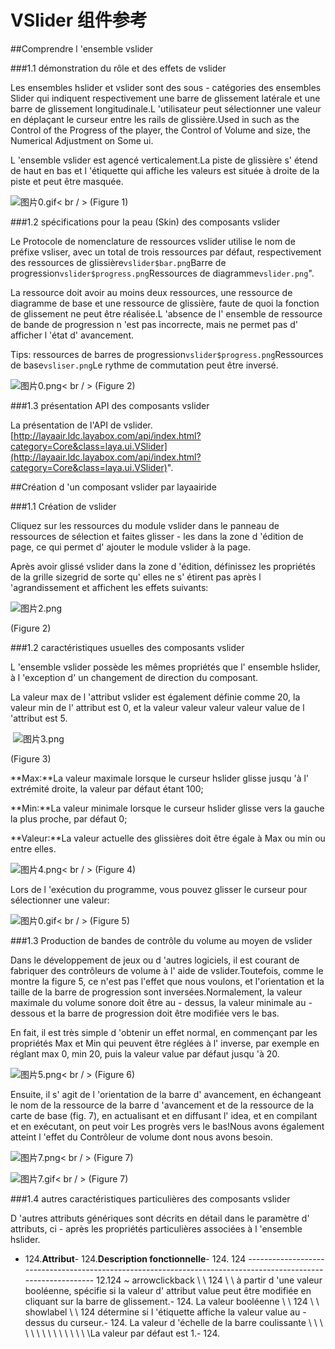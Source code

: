 # VSlider 组件参考



##Comprendre l 'ensemble vslider

###1.1 démonstration du rôle et des effets de vslider

Les ensembles hslider et vslider sont des sous - catégories des ensembles Slider qui indiquent respectivement une barre de glissement latérale et une barre de glissement longitudinale.L 'utilisateur peut sélectionner une valeur en déplaçant le curseur entre les rails de glissière.Used in such as the Control of the Progress of the player, the Control of Volume and size, the Numerical Adjustment on Some ui.

L 'ensemble vslider est agencé verticalement.La piste de glissière s' étend de haut en bas et l 'étiquette qui affiche les valeurs est située à droite de la piste et peut être masquée.

​![图片0.gif](img/0.gif)< br / >
(Figure 1)



###1.2 spécifications pour la peau (Skin) des composants vslider

Le Protocole de nomenclature de ressources vslider utilise le nom de préfixe vsliser, avec un total de trois ressources par défaut, respectivement des ressources de glissière`vslider$bar.png`Barre de progression`vslider$progress.png`Ressources de diagramme`vslider.png`".

La ressource doit avoir au moins deux ressources, une ressource de diagramme de base et une ressource de glissière, faute de quoi la fonction de glissement ne peut être réalisée.L 'absence de l' ensemble de ressource de bande de progression n 'est pas incorrecte, mais ne permet pas d' afficher l 'état d' avancement.

Tips: ressources de barres de progression`vslider$progress.png`Ressources de base`vsliser.png`Le rythme de commutation peut être inversé.

![图片0.png](img/1.png)< br / >
(Figure 2)



###1.3 présentation API des composants vslider

La présentation de l'API de vslider.[http://layaair.ldc.layabox.com/api/index.html?category=Core&class=laya.ui.VSlider](http://layaair.ldc.layabox.com/api/index.html?category=Core&class=laya.ui.VSlider)".



##Création d 'un composant vslider par layaairide

###1.1 Création de vslider

Cliquez sur les ressources du module vslider dans le panneau de ressources de sélection et faites glisser - les dans la zone d 'édition de page, ce qui permet d' ajouter le module vslider à la page.

Après avoir glissé vslider dans la zone d 'édition, définissez les propriétés de la grille sizegrid de sorte qu' elles ne s' étirent pas après l 'agrandissement et affichent les effets suivants:

​![图片2.png](img/2.png)<br/>

(Figure 2)

###1.2 caractéristiques usuelles des composants vslider

L 'ensemble vslider possède les mêmes propriétés que l' ensemble hslider, à l 'exception d' un changement de direction du composant.

La valeur max de l 'attribut vslider est également définie comme 20, la valeur min de l' attribut est 0, et la valeur valeur valeur valeur value de l 'attribut est 5.



​        ![图片3.png](img/3.png)<br/>

(Figure 3)

**Max:**La valeur maximale lorsque le curseur hslider glisse jusqu 'à l' extrémité droite, la valeur par défaut étant 100;

**Min:**La valeur minimale lorsque le curseur hslider glisse vers la gauche la plus proche, par défaut 0;

**Valeur:**La valeur actuelle des glissières doit être égale à Max ou min ou entre elles.

​![图片4.png](img/4.png)< br / >
(Figure 4)

Lors de l 'exécution du programme, vous pouvez glisser le curseur pour sélectionner une valeur:

​![图片0.gif](img/0.gif)< br / >
(Figure 5)



###1.3 Production de bandes de contrôle du volume au moyen de vslider

Dans le développement de jeux ou d 'autres logiciels, il est courant de fabriquer des contrôleurs de volume à l' aide de vslider.Toutefois, comme le montre la figure 5, ce n'est pas l'effet que nous voulons, et l'orientation et la taille de la barre de progression sont inversées.Normalement, la valeur maximale du volume sonore doit être au - dessus, la valeur minimale au - dessous et la barre de progression doit être modifiée vers le bas.

En fait, il est très simple d 'obtenir un effet normal, en commençant par les propriétés Max et Min qui peuvent être réglées à l' inverse, par exemple en réglant max 0, min 20, puis la valeur value par défaut jusqu 'à 20.

​![图片5.png](img/5.png)< br / >
(Figure 6)

Ensuite, il s' agit de l 'orientation de la barre d' avancement, en échangeant le nom de la ressource de la barre d 'avancement et de la ressource de la carte de base (fig. 7), en actualisant et en diffusant l' idea, et en compilant et en exécutant, on peut voir Les progrès vers le bas!Nous avons également atteint l 'effet du Contrôleur de volume dont nous avons besoin.

​![图片7.png](img/6.png)< br / >
(Figure 7)

​![图片7.gif](img/7.gif)< br / >
(Figure 7)



###1.4 autres caractéristiques particulières des composants vslider

D 'autres attributs génériques sont décrits en détail dans le paramètre d' attributs, ci - après les propriétés particulières associées à l 'ensemble hslider.

- 124.**Attribut**- 124.**Description fonctionnelle**- 124.
124 --------------------------------------------------------------------------------------------------------------
12.124 ~ arrowclickback \ \ 124 \ \ à partir d 'une valeur booléenne, spécifie si la valeur d' attribut value peut être modifiée en cliquant sur la barre de glissement.- 124.
La valeur booléenne \ \ 124 \ \ showlabel \ \ 124 détermine si l 'étiquette affiche la valeur value au - dessus du curseur.- 124.
La valeur d 'échelle de la barre coulissante \ \ \ \ \ \ \ \ \ \ \ \ \ \ \La valeur par défaut est 1.- 124.


 
